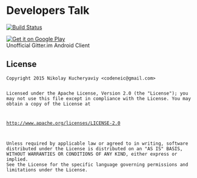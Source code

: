 # Developers Talk

[![Build Status](https://travis-ci.org/Ne1c/GitterClient.svg?branch=master)](https://travis-ci.org/Ne1c/GitterClient)

<a href="https://play.google.com/store/apps/details?id=com.ne1c.developerstalk">
  <img alt="Get it on Google Play"
       src="https://play.google.com/intl/en_us/badges/images/generic/en-play-badge.png"/>
</a>
<br>Unofficial Gitter.im Android Client
<h2>
    <a id="user-content-license" class="anchor" href="#license" aria-hidden="true">
    <span class="octicon octicon-link"></span></a>License
</h2>
<pre><code>Copyright 2015 Nikolay Kucheryaviy &lt;codeneic@gmail.com&gt;

Licensed under the Apache License, Version 2.0 (the "License");
you may not use this file except in compliance with the License.
You may obtain a copy of the License at

   http://www.apache.org/licenses/LICENSE-2.0

Unless required by applicable law or agreed to in writing, software
distributed under the License is distributed on an "AS IS" BASIS,
WITHOUT WARRANTIES OR CONDITIONS OF ANY KIND, either express or implied.
See the License for the specific language governing permissions and
limitations under the License.
</code></pre>
